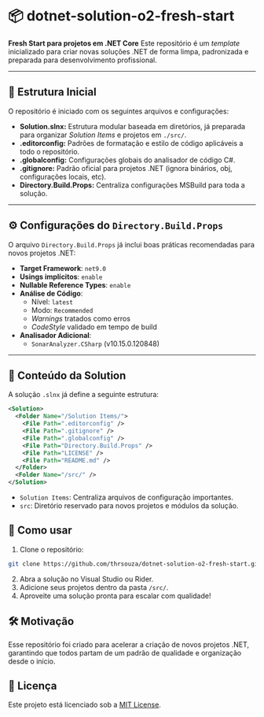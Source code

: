 # 📦 dotnet-solution-o2-fresh-start

**Fresh Start para projetos em .NET Core**
Este repositório é um _template_ inicializado para criar novas soluções .NET de forma limpa, padronizada e preparada para desenvolvimento profissional.

---

## 📂 Estrutura Inicial

O repositório é iniciado com os seguintes arquivos e configurações:

- **Solution.slnx:** Estrutura modular baseada em diretórios, já preparada para organizar _Solution Items_ e projetos em `./src/`.
- **.editorconfig:** Padrões de formatação e estilo de código aplicáveis a todo o repositório.
- **.globalconfig:** Configurações globais do analisador de código C#.
- **.gitignore:** Padrão oficial para projetos .NET (ignora binários, obj, configurações locais, etc).
- **Directory.Build.Props:** Centraliza configurações MSBuild para toda a solução.

---

## ⚙️ Configurações do `Directory.Build.Props`

O arquivo `Directory.Build.Props` já inclui boas práticas recomendadas para novos projetos .NET:

- **Target Framework**: `net9.0`
- **Usings implícitos**: `enable`
- **Nullable Reference Types**: `enable`
- **Análise de Código**:
  - Nível: `latest`
  - Modo: `Recommended`
  - _Warnings_ tratados como erros
  - _CodeStyle_ validado em tempo de build
- **Analisador Adicional**:
  - `SonarAnalyzer.CSharp` (v10.15.0.120848)

---

## 🧩 Conteúdo da Solution

A solução `.slnx` já define a seguinte estrutura:

```xml
<Solution>
  <Folder Name="/Solution Items/">
    <File Path=".editorconfig" />
    <File Path=".gitignore" />
    <File Path=".globalconfig" />
    <File Path="Directory.Build.Props" />
    <File Path="LICENSE" />
    <File Path="README.md" />
  </Folder>
  <Folder Name="/src/" />
</Solution>
```

- `Solution Items`: Centraliza arquivos de configuração importantes.
- `src`: Diretório reservado para novos projetos e módulos da solução.

## 🚀 Como usar

1. Clone o repositório:
```bash
git clone https://github.com/thrsouza/dotnet-solution-o2-fresh-start.git
```
2. Abra a solução no Visual Studio ou Rider.
3. Adicione seus projetos dentro da pasta `/src/`.
4. Aproveite uma solução pronta para escalar com qualidade!

## 🛠️ Motivação

Esse repositório foi criado para acelerar a criação de novos projetos .NET, garantindo que todos partam de um padrão de qualidade e organização desde o início.

## 📜 Licença

Este projeto está licenciado sob a [MIT License](./LICENSE).
